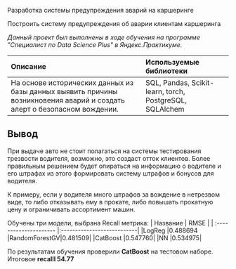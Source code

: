 Разработка системы предупреждения аварий на каршеринге

Построить систему предупреждения об аварии клиентам каршеринга 

*Данный проект был выполнены в ходе обучения на программе "Специалист по Data Science Plus" в Яндекс.Практикуме.*

| Описание           | Используемые библиотеки                     |
| :--------------------- |:---------------------------|
| На основе исторических данных из базы данных выявить причины возникновения аварий и создать алерт о безопасном вождении.| SQL, Pandas, Scikit-learn, torch, PostgreSQL, SQLAlchem|

## Вывод
При выдаче авто не стоит полагаться на системы тестирования трезвости водителя, возможно, это создаст отток клиентов. Более правильным решением будет опираться на информацию о водителе и его штрафах из этого формировать систему штрафов и бонусов для водителя.

К примеру, если у водителя много штрафов за вождение в нетрезвом виде, то либо отказывать ему в прокате, либо повышать прокатную цену и ограничивать ассортимент машин.

Обучены три модели, выбрана Recall метрика:
| Название         | RMSE                    |
| :--------------------- |:---------------------------|
|LogReg	|0.488694
|RandomForestGV|0.481509|
|CatBoost	|0.547760|
|NN	|0.534975|

По результатам обучения проверили **CatBoost** на тестовом наборе. Итоговое **recalll 54.77**

